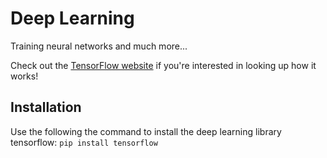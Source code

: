 # Deep Learning
Training neural networks and much more... 

Check out the [TensorFlow website](https://www.tensorflow.org/) if you're interested in looking up how it works!

<h2>Installation</h2>

Use the following the command to install the deep learning library tensorflow:
`pip install tensorflow`
